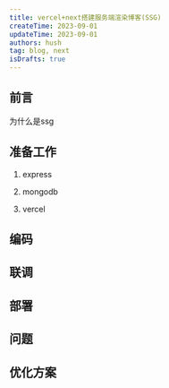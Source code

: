 ```yaml
---
title: vercel+next搭建服务端渲染博客(SSG)
createTime: 2023-09-01
updateTime: 2023-09-01
authors: hush
tag: blog, next
isDrafts: true
---
```


## 前言

为什么是ssg

## 准备工作

1. express

2. mongodb

3. vercel

## 编码

## 联调

## 部署

## 问题

## 优化方案
